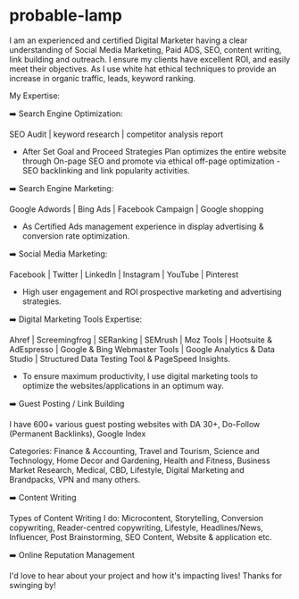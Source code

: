# probable-lamp
I am an experienced and certified Digital Marketer having a clear understanding of Social Media Marketing, Paid ADS, SEO, content writing, link building and outreach. I ensure my clients have excellent ROI, and easily meet their objectives. As I use white hat ethical techniques to provide an increase in organic traffic, leads, keyword ranking.

My Expertise:

➡️ Search Engine Optimization:

SEO Audit | keyword research | competitor analysis report

- After Set Goal and Proceed Strategies Plan optimizes the entire website through On-page SEO and promote via ethical off-page optimization - SEO backlinking and link popularity activities.

➡️ Search Engine Marketing:

Google Adwords | Bing Ads | Facebook Campaign | Google shopping

- As Certified Ads management experience in display advertising & conversion rate optimization.

➡️ Social Media Marketing:

Facebook | Twitter | LinkedIn | Instagram | YouTube | Pinterest

- High user engagement and ROI prospective marketing and advertising strategies.

➡️ Digital Marketing Tools Expertise:

Ahref | Screemingfrog | SERanking | SEMrush | Moz Tools | Hootsuite & AdEspresso | Google & Bing Webmaster Tools | Google Analytics & Data Studio | Structured Data Testing Tool & PageSpeed Insights.

- To ensure maximum productivity, I use digital marketing tools to optimize the websites/applications in an optimum way.

➡️ Guest Posting / Link Building

I have 600+ various guest posting websites with DA 30+, Do-Follow (Permanent Backlinks), Google Index

Categories: Finance & Accounting, Travel and Tourism, Science and Technology, Home Decor and Gardening, Health and Fitness, Business Market Research, Medical, CBD, Lifestyle, Digital Marketing and Brandpacks, VPN and many others.

➡️ Content Writing

Types of Content Writing I do: Microcontent, Storytelling, Conversion copywriting, Reader-centred copywriting, Lifestyle, Headlines/News, Influencer, Post Brainstorming, SEO Content, Website & application etc.

➡️ Online Reputation Management

I'd love to hear about your project and how it's impacting lives! Thanks for swinging by!

